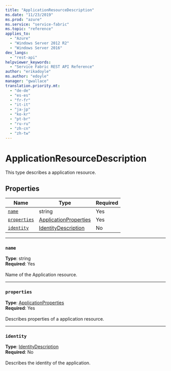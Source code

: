 ```yaml
---
title: "ApplicationResourceDescription"
ms.date: "11/23/2019"
ms.prod: "azure"
ms.service: "service-fabric"
ms.topic: "reference"
applies_to: 
  - "Azure"
  - "Windows Server 2012 R2"
  - "Windows Server 2016"
dev_langs: 
  - "rest-api"
helpviewer_keywords: 
  - "Service Fabric REST API Reference"
author: "erikadoyle"
ms.author: "edoyle"
manager: "gwallace"
translation.priority.mt: 
  - "de-de"
  - "es-es"
  - "fr-fr"
  - "it-it"
  - "ja-jp"
  - "ko-kr"
  - "pt-br"
  - "ru-ru"
  - "zh-cn"
  - "zh-tw"
---
```

# ApplicationResourceDescription

This type describes a application resource.

## Properties
| Name | Type | Required |
| --- | --- | --- |
| [`name`](#name) | string | Yes |
| [`properties`](#properties) | [ApplicationProperties](sfclient-model-applicationproperties.md) | Yes |
| [`identity`](#identity) | [IdentityDescription](sfclient-model-identitydescription.md) | No |

____
### `name`
__Type__: string <br/>
__Required__: Yes<br/>
<br/>
Name of the Application resource.

____
### `properties`
__Type__: [ApplicationProperties](sfclient-model-applicationproperties.md) <br/>
__Required__: Yes<br/>
<br/>
Describes properties of a application resource.

____
### `identity`
__Type__: [IdentityDescription](sfclient-model-identitydescription.md) <br/>
__Required__: No<br/>
<br/>
Describes the identity of the application.
